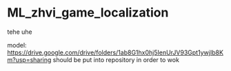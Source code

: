 # ML_zhvi_game_localization
tehe uhe

model: https://drive.google.com/drive/folders/1ab8G1hx0hj5IenUrJV93Gpt1ywjIb8Km?usp=sharing
should be put into repository in order to wok
